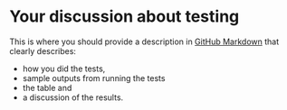 
# Your discussion about testing

This is where you should provide a description in
[GitHub Markdown](https://guides.github.com/features/mastering-markdown/)
that clearly describes:

* how you did the tests,
* sample outputs from running the tests
* the table and
* a discussion of the results.

